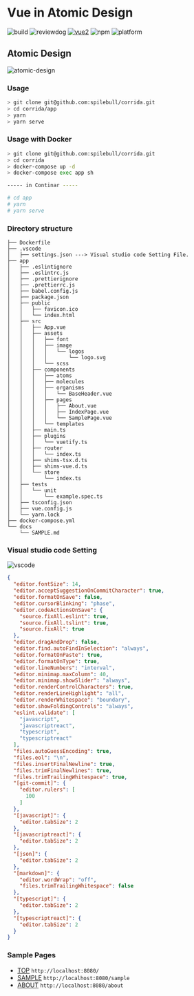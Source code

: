 Vue in Atomic Design
=====

![build](https://github.com/spilebull/corrida/workflows/build/badge.svg) ![reviewdog](https://github.com/spilebull/corrida/workflows/reviewdog/badge.svg) [![vue2](https://img.shields.io/badge/vue-2.x-brightgreen.svg)](https://vuejs.org/) ![npm](https://img.shields.io/npm/v/npm) ![platform](https://img.shields.io/powershellgallery/p/DNS.1.1.1.1)

## Atomic Design

![atomic-design](https://user-images.githubusercontent.com/54832071/81474000-a5c47f00-923d-11ea-8ef7-ff089ecf49e2.png)

### Usage

```sh
> git clone git@github.com:spilebull/corrida.git
> cd corrida/app
> yarn
> yarn serve
```

### Usage with Docker

```sh
> git clone git@github.com:spilebull/corrida.git
> cd corrida
> docker-compose up -d
> docker-compose exec app sh

----- in Continar -----

# cd app
# yarn
# yarn serve
```

### Directory structure

```tree
├── Dockerfile
├── .vscode
│   ├── settings.json ---> Visual studio code Setting File.
├── app
│   ├── .eslintignore
│   ├── .eslintrc.js
│   ├── .prettierignore
│   ├── .prettierrc.js
│   ├── babel.config.js
│   ├── package.json
│   ├── public
│   │   ├── favicon.ico
│   │   └── index.html
│   ├── src
│   │   ├── App.vue
│   │   ├── assets
│   │   │   ├── font
│   │   │   ├── image
│   │   │   │   └── logos
│   │   │   │       └── logo.svg
│   │   │   └── scss
│   │   ├── components
│   │   │   ├── atoms
│   │   │   ├── molecules
│   │   │   ├── organisms
│   │   │   │   └── BaseHeader.vue
│   │   │   ├── pages
│   │   │   │   ├── About.vue
│   │   │   │   ├── IndexPage.vue
│   │   │   │   └── SamplePage.vue
│   │   │   └── templates
│   │   ├── main.ts
│   │   ├── plugins
│   │   │   └── vuetify.ts
│   │   ├── router
│   │   │   └── index.ts
│   │   ├── shims-tsx.d.ts
│   │   ├── shims-vue.d.ts
│   │   └── store
│   │       └── index.ts
│   ├── tests
│   │   └── unit
│   │       └── example.spec.ts
│   ├── tsconfig.json
│   ├── vue.config.js
│   └── yarn.lock
├── docker-compose.yml
└── docs
    └── SAMPLE.md
```

### Visual studio code Setting

![vscode](https://user-images.githubusercontent.com/54832071/81412727-3ee09080-917f-11ea-9f29-d9a1fe5cf557.png)

```json
{
  "editor.fontSize": 14,
  "editor.acceptSuggestionOnCommitCharacter": true,
  "editor.formatOnSave": false,
  "editor.cursorBlinking": "phase",
  "editor.codeActionsOnSave": {
    "source.fixAll.eslint": true,
    "source.fixAll.tslint": true,
    "source.fixAll": true
  },
  "editor.dragAndDrop": false,
  "editor.find.autoFindInSelection": "always",
  "editor.formatOnPaste": true,
  "editor.formatOnType": true,
  "editor.lineNumbers": "interval",
  "editor.minimap.maxColumn": 40,
  "editor.minimap.showSlider": "always",
  "editor.renderControlCharacters": true,
  "editor.renderLineHighlight": "all",
  "editor.renderWhitespace": "boundary",
  "editor.showFoldingControls": "always",
  "eslint.validate": [
    "javascript",
    "javascriptreact",
    "typescript",
    "typescriptreact"
  ],
  "files.autoGuessEncoding": true,
  "files.eol": "\n",
  "files.insertFinalNewline": true,
  "files.trimFinalNewlines": true,
  "files.trimTrailingWhitespace": true,
  "[git-commit]": {
    "editor.rulers": [
      100
    ]
  },
  "[javascript]": {
    "editor.tabSize": 2
  },
  "[javascriptreact]": {
    "editor.tabSize": 2
  },
  "[json]": {
    "editor.tabSize": 2
  },
  "[markdown]": {
    "editor.wordWrap": "off",
    "files.trimTrailingWhitespace": false
  },
  "[typescript]": {
    "editor.tabSize": 2
  },
  "[typescriptreact]": {
    "editor.tabSize": 2
  }
}
```

### Sample Pages

- [TOP](http://localhost:8080/) `http://localhost:8080/`
- [SAMPLE](http://localhost:8080/sample) `http://localhost:8080/sample`
- [ABOUT](http://localhost:8080/about) `http://localhost:8080/about`
